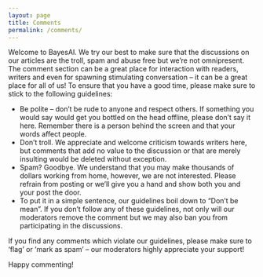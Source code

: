 ```yaml
---
layout: page
title: Comments
permalink: /comments/
---
```

Welcome to BayesAI. We try our best to make sure that the discussions on our articles are the troll, spam and abuse free but we’re not omnipresent. The comment section can be a great place for interaction with readers, writers and even for spawning stimulating conversation – it can be a great place for all of us! To ensure that you have a good time, please make sure to stick to the following guidelines:

* Be polite – don’t be rude to anyone and respect others. If something you would say would get you bottled on the head offline, please don’t say it here. Remember there is a person behind the screen and that your words affect people.
* Don’t troll. We appreciate and welcome criticism towards writers here, but comments that add no value to the discussion or that are merely insulting would be deleted without exception.
* Spam? Goodbye. We understand that you may make thousands of dollars working from home, however, we are not interested. Please refrain from posting or we’ll give you a hand and show both you and your post the door.
* To put it in a simple sentence, our guidelines boil down to “Don’t be mean”. If you don’t follow any of these guidelines, not only will our moderators remove the comment but we may also ban you from participating in the discussions.

If you find any comments which violate our guidelines, please make sure to ‘flag’ or ‘mark as spam’ – our moderators highly appreciate your support!

Happy commenting!